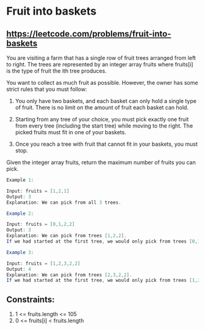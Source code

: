 # Fruit into baskets
## https://leetcode.com/problems/fruit-into-baskets
You are visiting a farm that has a single row of fruit trees arranged from left to right. The trees are represented by an integer array fruits where fruits[i] is the type of fruit the ith tree produces.

You want to collect as much fruit as possible. However, the owner has some strict rules that you must follow:

1. You only have two baskets, and each basket can only hold a single type of fruit. There is no limit on the amount of fruit each basket can hold.

2. Starting from any tree of your choice, you must pick exactly one fruit from every tree (including the start tree) while moving to the right. The picked fruits must fit in one of your baskets.

3. Once you reach a tree with fruit that cannot fit in your baskets, you must stop.

Given the integer array fruits, return the maximum number of fruits you can pick.
```java
Example 1:

Input: fruits = [1,2,1]
Output: 3
Explanation: We can pick from all 3 trees.

Example 2:

Input: fruits = [0,1,2,2]
Output: 3
Explanation: We can pick from trees [1,2,2].
If we had started at the first tree, we would only pick from trees [0,1].

Example 3:

Input: fruits = [1,2,3,2,2]
Output: 4
Explanation: We can pick from trees [2,3,2,2].
If we had started at the first tree, we would only pick from trees [1,2].
```

## Constraints:
1. 1 <= fruits.length <= 105
2. 0 <= fruits[i] < fruits.length
